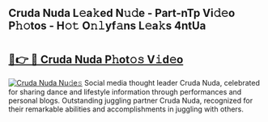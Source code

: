 ## Cruda Nuda L𝚎a𝚔ed N𝚞𝚍e - Part-nTp Vi𝚍𝚎o P𝚑𝚘tos - H𝚘𝚝 O𝚗𝚕yf𝚊ns L𝚎a𝚔s 4ntUa

# <h2><a href="http://kf96ap.oniu.top/?m=Cruda+Nuda">🔗👉 🔴 Cruda Nuda P𝚑ot𝚘𝚜 V𝚒d𝚎o</a></h2>

[![Cruda Nuda Nu𝚍e𝚜](https://i.imgur.com/0qMVB7G.gif)](http://kf96ap.oniu.top/?m=Cruda+Nuda)
Social media thought leader Cruda Nuda, celebrated for sharing dance and lifestyle information through performances and personal blogs. Outstanding juggling partner Cruda Nuda, recognized for their remarkable abilities and accomplishments in juggling with others.  

